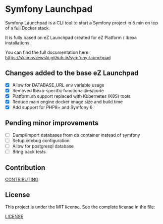 # Symfony Launchpad

Symfony Launchpad is a CLI tool to start a Symfony project in 5 min on top of a full Docker stack.

It is fully based on eZ Launchpad created for eZ Platform / Ibexa installations.

You can find the full documentation here: https://sklimaszewski.github.io/symfony-launchpad

## Changes added to the base eZ Launchpad

- [x] Allow for DATABASE_URL env variable usage
- [x] Removed Ibexa-specific functionalities/code
- [x] Platform.sh support replaced with Kubernetes (K8S) tools
- [x] Reduce main engine docker image size and build time
- [x] Add support for PHP8+ and Symfony 6

## Pending minor improvements

- [ ] Dump/import databases from db container instead of symfony
- [ ] Setup xdebug configuration
- [ ] Allow for postgresql database
- [ ] Bring back tests

## Contribution

[CONTRIBUTING](CONTRIBUTING.md)

## License

This project is under the MIT license. See the complete license in the file:

[LICENSE](LICENSE)



